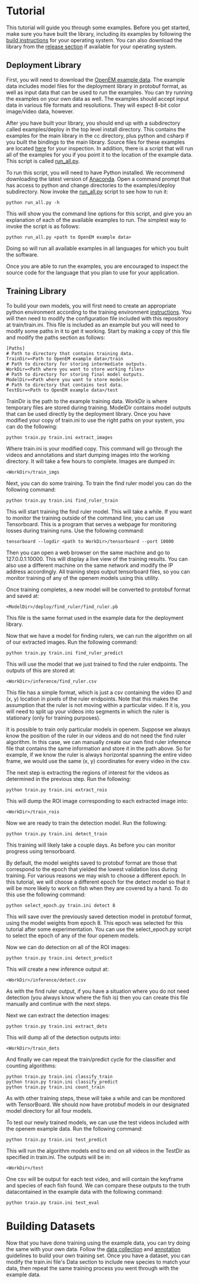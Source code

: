 # Tutorial

This tutorial will guide you through some examples.  Before you get 
started, make sure you have built the library, including its examples by
following the [build instructions](build.md) for your operating
system.  You can also download the library from the 
[release section][Releases] if available for your operating system.

## Deployment Library

First, you will need to download the [OpenEM example data][ExampleData].  The
example data includes model files for the deployment library in protobuf 
format, as well as input data that can be used to run the examples.  You can
try running the examples on your own data as well.  The examples should accept
input data in various file formats and resolutions.  They will expect 8-bit 
color image/video data, however.

After you have built your library, you should end up with a subdirectory
called examples/deploy in the top level install directory.  This contains
the examples for the main library in the cc directory, plus python and csharp
if you built the bindings to the main library.  Source files for these examples 
are located [here][ExampleSources] for your inspection.  In addition, there is a
script that will run all of the examples for you if you point it to the
location of the example data.  This script is called [run_all.py][RunAll].

To run this script, you will need to have Python installed.  We recommend
downloading the latest version of [Anaconda][Anaconda].  Open a command prompt
that has access to python and change directories to the examples/deploy 
subdirectory.  Now invoke the [run_all.py][RunAll] script to see how to run it:

```shell
python run_all.py -h
```

This will show you the command line options for this script, and give you 
an explanation of each of the available examples to run.  The simplest way
to invoke the script is as follows:

```shell
python run_all.py <path to OpenEM example data>
```

Doing so will run all available examples in all languages for which you 
built the software.

Once you are able to run the examples, you are encouraged to inspect the 
source code for the language that you plan to use for your application.

## Training Library

To build your own models, you will first need to create an appropriate python environment according to the training environment [instructions][TrainingEnvironment]. You will then need to modify the configuration file included with this repository at train/train.ini. This file is included as an example but you will need to modify some paths in it to get it working. Start by making a copy of this file and modify the paths section as follows:

```shell
[Paths]
# Path to directory that contains training data.
TrainDir=<Path to OpenEM example data>/train
# Path to directory for storing intermediate outputs.
WorkDir=<Path where you want to store working files>
# Path to directory for storing final model outputs.
ModelDir=<Path where you want to store models>
# Path to directory that contains test data.
TestDir=<Path to OpenEM example data>/test
```

TrainDir is the path to the example training data.  WorkDir is where temporary files are stored during training. ModelDir contains model outputs that can be used directly by the deployment library.  Once you have modified your copy of train.ini to use the right paths on your system, you can do the following:

```shell
python train.py train.ini extract_images
```

Where train.ini is your modified copy. This command will go through the videos and annotations and start dumping images into the working directory. It will take a few hours to complete. Images are dumped in:

```shell
<WorkDir>/train_imgs
```

Next, you can do some training. To train the find ruler model you can do the following command:

```shell
python train.py train.ini find_ruler_train
```

This will start training the find ruler model. This will take a while. If you want to monitor the training outside of the command line, you can use Tensorboard. This is a program that serves a webpage for monitoring losses during training runs. Use the following command:

```shell
tensorboard --logdir <path to WorkDir>/tensorboard --port 10000
```

Then you can open a web browser on the same machine and go to 127.0.0.1:10000. This will display a live view of the training results. You can also use a different machine on the same network and modify the IP address accordingly. All training steps output tensorboard files, so you can monitor training of any of the openem models using this utility.

Once training completes, a new model will be converted to protobuf format and saved at:

```shell
<ModelDir>/deploy/find_ruler/find_ruler.pb
```

This file is the same format used in the example data for the deployment library.

Now that we have a model for finding rulers, we can run the algorithm on all of our extracted images. Run the following command:

```shell
python train.py train.ini find_ruler_predict
```

This will use the model that we just trained to find the ruler endpoints. The outputs of this are stored at:

```shell
<WorkDir>/inference/find_ruler.csv
```

This file has a simple format, which is just a csv containing the video ID and (x, y) location in pixels of the ruler endpoints. Note that this makes the assumption that the ruler is not moving within a particular video. If it is, you will need to split up your videos into segments in which the ruler is stationary (only for training purposes).

It is possible to train only particular models in openem. Suppose we always know the position of the ruler in our videos and do not need the find ruler algorithm. In this case, we can manually create our own find ruler inference file that contains the same information and store it in the path above. So for example, if we know the ruler is always horizontal spanning the entire video frame, we would use the same (x, y) coordinates for every video in the csv.

The next step is extracting the regions of interest for the videos as determined in the previous step. Run the following:

```shell
python train.py train.ini extract_rois
```

This will dump the ROI image corresponding to each extracted image into:

```shell
<WorkDir>/train_rois
```

Now we are ready to train the detection model. Run the following:

```shell
python train.py train.ini detect_train
```

This training will likely take a couple days. As before you can monitor progress using tensorboard.

By default, the model weights saved to protobuf format are those that correspond to the epoch that yielded the lowest validation loss during training. For various reasons we may wish to choose a different epoch. In this tutorial, we will choose a different epoch for the detect model so that it will be more likely to work on fish when they are covered by a hand. To do this use the following command:

```shell
python select_epoch.py train.ini detect 8
```

This will save over the previously saved detection model in protobuf format, using the model weights from epoch 8. This epoch was selected for this tutorial after some experimentation. You can use the select_epoch.py script to select the epoch of any of the four openem models.

Now we can do detection on all of the ROI images:

```shell
python train.py train.ini detect_predict
```

This will create a new inference output at:

```shell
<WorkDir>/inference/detect.csv
```

As with the find ruler output, if you have a situation where you do not need detection (you always know where the fish is) then you can create this file manually and continue with the next steps.

Next we can extract the detection images:

```shell
python train.py train.ini extract_dets
```

This will dump all of the detection outputs into:

```shell
<WorkDir>/train_dets
```

And finally we can repeat the train/predict cycle for the classifier and counting algorithms:

```shell
python train.py train.ini classify_train
python train.py train.ini classify_predict
python train.py train.ini count_train
```

As with other training steps, these will take a while and can be monitored with TensorBoard. We should now have protobuf models in our designated model directory for all four models.

To test our newly trained models, we can use the test videos included with the openem example data. Run the following command:

```shell
python train.py train.ini test_predict
```

This will run the algorithm models end to end on all videos in the TestDir as specified in train.ini. The outputs will be in:

```shell
<WorkDir>/test
```

One csv will be output for each test video, and will contain the keyframe and species of each fish found. We can compare these outputs to the truth datacontained in the example data with the following command:

```shell
python train.py train.ini test_eval
```

# Building Datasets

Now that you have done training using the example data, you can try doing the same with your own data.  Follow the [data collection][DataCollection] and [annotation][Annotation] guidelines to build your own training set. Once you have a dataset, you can modify the train.ini file's Data section to include new species to match your data, then repeat the same training process you went through with the example data.

[Releases]: https://github.com/openem-team/openem/releases
[ExampleData]:https://drive.google.com/drive/folders/18silAFzXaP27VHLS0texHJz1ZxSMGhjx?usp=sharing
[ExampleSources]: ../examples/deploy
[Anaconda]: https://www.anaconda.com/download/
[RunAll]: ../examples/deploy/run_all.py
[TrainingEnvironment]: ./training_environment.md
[DataCollection]: ./data_collection.md
[Annotation]: ./annotation.md

